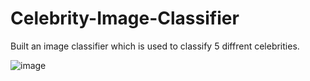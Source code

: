 # Celebrity-Image-Classifier

Built an image classifier which is used to classify 5 diffrent celebrities.

![image](https://user-images.githubusercontent.com/85283934/132108811-571e115e-4544-484b-b30a-6e96ea11277a.png)
